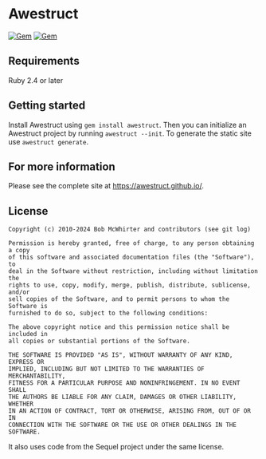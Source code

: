 # Awestruct
[![Gem](https://img.shields.io/gem/v/awestruct)](https://rubygems.org/gems/awestruct)
[![Gem](https://img.shields.io/gem/dt/awestruct?color=blue)](https://rubygems.org/gems/awestruct)

## Requirements

Ruby 2.4 or later

## Getting started

Install Awestruct using `gem install awestruct`. Then you can initialize an Awestruct project by running `awestruct --init`. To generate the static site use `awestruct generate`.

## For more information

Please see the complete site at <https://awestruct.github.io/>.

## License

    Copyright (c) 2010-2024 Bob McWhirter and contributors (see git log)

    Permission is hereby granted, free of charge, to any person obtaining a copy
    of this software and associated documentation files (the "Software"), to
    deal in the Software without restriction, including without limitation the
    rights to use, copy, modify, merge, publish, distribute, sublicense, and/or
    sell copies of the Software, and to permit persons to whom the Software is
    furnished to do so, subject to the following conditions:

    The above copyright notice and this permission notice shall be included in
    all copies or substantial portions of the Software.

    THE SOFTWARE IS PROVIDED "AS IS", WITHOUT WARRANTY OF ANY KIND, EXPRESS OR
    IMPLIED, INCLUDING BUT NOT LIMITED TO THE WARRANTIES OF MERCHANTABILITY,
    FITNESS FOR A PARTICULAR PURPOSE AND NONINFRINGEMENT. IN NO EVENT SHALL
    THE AUTHORS BE LIABLE FOR ANY CLAIM, DAMAGES OR OTHER LIABILITY, WHETHER
    IN AN ACTION OF CONTRACT, TORT OR OTHERWISE, ARISING FROM, OUT OF OR IN
    CONNECTION WITH THE SOFTWARE OR THE USE OR OTHER DEALINGS IN THE SOFTWARE.

It also uses code from the Sequel project under the same license.


